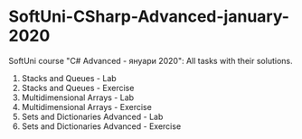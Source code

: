 # SoftUni-CSharp-Advanced-january-2020
SoftUni course "C# Advanced - януари 2020": All tasks with their solutions.

01. Stacks and Queues - Lab
02. Stacks and Queues - Exercise
03. Multidimensional Arrays - Lab
04. Multidimensional Arrays - Exercise
05. Sets and Dictionaries Advanced - Lab
06. Sets and Dictionaries Advanced - Exercise
